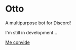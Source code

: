 # Otto
A multipurpose bot for Discord!

I'm still in development...

[Me convide](https://discord.com/oauth2/authorize?client_id=1035236555310235678&scope=bot+applications.commands&permissions=0)

